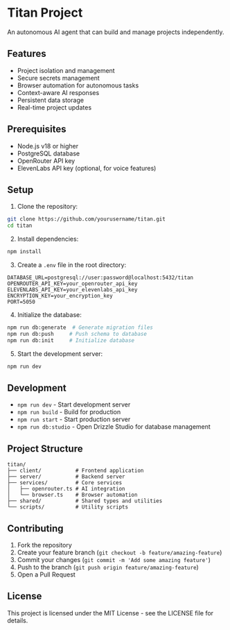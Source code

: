 # Titan Project

An autonomous AI agent that can build and manage projects independently.

## Features

- Project isolation and management
- Secure secrets management
- Browser automation for autonomous tasks
- Context-aware AI responses
- Persistent data storage
- Real-time project updates

## Prerequisites

- Node.js v18 or higher
- PostgreSQL database
- OpenRouter API key
- ElevenLabs API key (optional, for voice features)

## Setup

1. Clone the repository:
```bash
git clone https://github.com/yourusername/titan.git
cd titan
```

2. Install dependencies:
```bash
npm install
```

3. Create a `.env` file in the root directory:
```env
DATABASE_URL=postgresql://user:password@localhost:5432/titan
OPENROUTER_API_KEY=your_openrouter_api_key
ELEVENLABS_API_KEY=your_elevenlabs_api_key
ENCRYPTION_KEY=your_encryption_key
PORT=5050
```

4. Initialize the database:
```bash
npm run db:generate  # Generate migration files
npm run db:push     # Push schema to database
npm run db:init     # Initialize database
```

5. Start the development server:
```bash
npm run dev
```

## Development

- `npm run dev` - Start development server
- `npm run build` - Build for production
- `npm run start` - Start production server
- `npm run db:studio` - Open Drizzle Studio for database management

## Project Structure

```
titan/
├── client/           # Frontend application
├── server/           # Backend server
├── services/         # Core services
│   ├── openrouter.ts # AI integration
│   └── browser.ts    # Browser automation
├── shared/           # Shared types and utilities
└── scripts/          # Utility scripts
```

## Contributing

1. Fork the repository
2. Create your feature branch (`git checkout -b feature/amazing-feature`)
3. Commit your changes (`git commit -m 'Add some amazing feature'`)
4. Push to the branch (`git push origin feature/amazing-feature`)
5. Open a Pull Request

## License

This project is licensed under the MIT License - see the LICENSE file for details. 